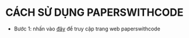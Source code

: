 # CÁCH SỬ DỤNG PAPERSWITHCODE

- Bước 1: nhấn vào [đây](https://paperswithcode.com/) để truy cập trang web paperswithcode
